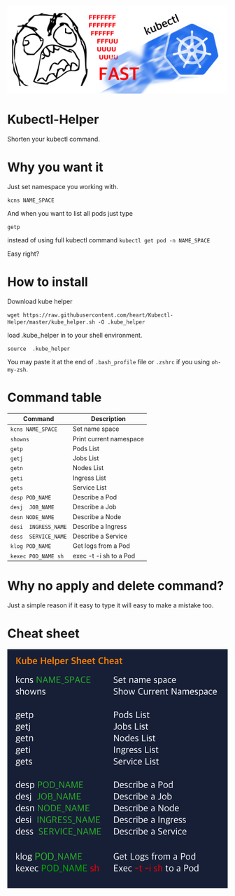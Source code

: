![kubectl fast](https://raw.githubusercontent.com/heart/Kubectl-Helper/master/Fast.png)

# Kubectl-Helper
Shorten your kubectl command.

# Why you want it
Just set namespace you working with.
```
kcns NAME_SPACE
```

And when you want to list all pods just type
```
getp
```
instead of using full kubectl command `kubectl get pod -n NAME_SPACE`

Easy right?


# How to install
Download kube helper
```
wget https://raw.githubusercontent.com/heart/Kubectl-Helper/master/kube_helper.sh -O .kube_helper
```

load .kube_helper in to your shell environment.
```
source  .kube_helper
```
You may paste it at the end of `.bash_profile` file or `.zshrc` if you using `oh-my-zsh`.


# Command table
| Command | Description |
| --- | --- |
| `kcns NAME_SPACE` | Set name space |
| `showns` | Print current namespace |
| `getp` | Pods List |
| `getj` | Jobs List |
| `getn` | Nodes List |
| `geti` | Ingress List |
| `gets` | Service List |
| `desp POD_NAME` | Describe a Pod |
| `desj  JOB_NAME` | Describe a Job |
| `desn NODE_NAME` | Describe a Node |
| `desi  INGRESS_NAME` | Describe a Ingress |
| `dess  SERVICE_NAME` | Describe a Service |
| `klog POD_NAME` | Get logs from a Pod |
| `kexec POD_NAME sh` | exec -t -i sh to a Pod |

# Why no apply and delete command?
Just a simple reason if it easy to type it will easy to make a mistake too.

# Cheat sheet
![kubectl helper cheat sheet](https://raw.githubusercontent.com/heart/Kubectl-Helper/master/CheatSheet.png)

